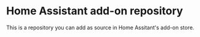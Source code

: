 # Home Assistant add-on repository

This is a repository you can add as source in Home Assitant's add-on store.
